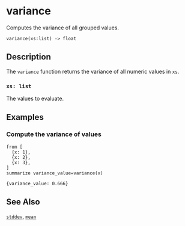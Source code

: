 # variance

Computes the variance of all grouped values.

```tql
variance(xs:list) -> float
```

## Description

The `variance` function returns the variance of all numeric values in `xs`.

### `xs: list`

The values to evaluate.

## Examples

### Compute the variance of values

```tql
from [
  {x: 1},
  {x: 2},
  {x: 3},
]
summarize variance_value=variance(x)
```

```tql
{variance_value: 0.666}
```

## See Also

[`stddev`](stddev.md), [`mean`](mean.md)
